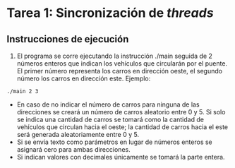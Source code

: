 # Tarea 1: Sincronización de *threads*

## Instrucciones de ejecución
1. El programa se corre ejecutando la instrucción ./main seguida de 2 números enteros que indican los vehículos que circularán por el puente. El primer número representa los carros en dirección oeste, el segundo número los carros en dirección este. Ejemplo:
```
./main 2 3
```
 - En caso de no indicar el número de carros para ninguna de las direcciones se creará un número de carros aleatorio entre 0 y 5. Si solo se indica una cantidad de carros se tomará como la cantidad de vehículos que circulan hacia el oeste; la cantidad de carros hacia el este será generada aleatoriamente entre 0 y 5.
 - Si se envía texto como parámetros en lugar de números enteros se asignará cero para ambas direcciones.
 - Si indican valores con decimales únicamente se tomará la parte entera.

